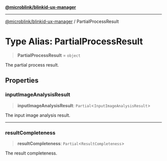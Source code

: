 [**@microblink/blinkid-ux-manager**](../README.md)

***

[@microblink/blinkid-ux-manager](../README.md) / PartialProcessResult

# Type Alias: PartialProcessResult

> **PartialProcessResult** = `object`

The partial process result.

## Properties

### inputImageAnalysisResult

> **inputImageAnalysisResult**: `Partial`\<`InputImageAnalysisResult`\>

The input image analysis result.

***

### resultCompleteness

> **resultCompleteness**: `Partial`\<`ResultCompleteness`\>

The result completeness.
